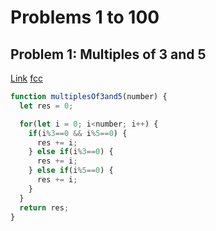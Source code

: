 # Problems 1 to 100

## Problem 1: Multiples of 3 and 5
[Link](https://projecteuler.net/problem=1)
[fcc](https://www.freecodecamp.org/learn/project-euler/project-euler-problems-1-to-100/problem-1-multiples-of-3-and-5)
```js
function multiplesOf3and5(number) {
  let res = 0;

  for(let i = 0; i<number; i++) {
    if(i%3==0 && i%5==0) {
      res += i;
    } else if(i%3==0) {
      res += i;
    } else if(i%5==0) {
      res += i;
    }
  }
  return res;
}
```
